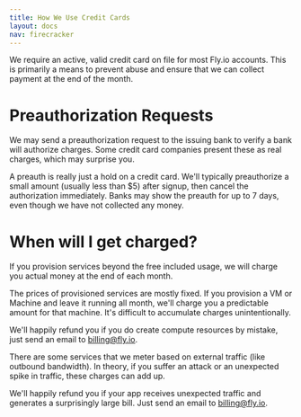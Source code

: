 ```yaml
---
title: How We Use Credit Cards
layout: docs
nav: firecracker
---
```


We require an active, valid credit card on file for most Fly.io accounts. This is primarily a means to prevent abuse and ensure that we can collect payment at the end of the month.

# Preauthorization Requests

We may send a preauthorization request to the issuing bank to verify a bank will authorize charges. Some credit card companies present these as real charges, which may surprise you.

A preauth is really just a hold on a credit card. We'll typically preauthorize a small amount (usually less than $5) after signup, then cancel the authorization immediately. Banks may show the preauth for up to 7 days, even though we have not collected any money.

# When will I get charged?

If you provision services beyond the free included usage, we will charge you actual money at the end of each month.

The prices of provisioned services are mostly fixed. If you provision a VM or Machine and leave it running all month, we'll charge you a predictable amount for that machine. It's difficult to accumulate charges unintentionally.

We'll happily refund you if you do create compute resources by mistake, just send an email to billing@fly.io.

There are some services that we meter based on external traffic (like outbound bandwidth). In theory, if you suffer an attack or an unexpected spike in traffic, these charges can add up. 

We'll happily refund you if your app receives unexpected traffic and generates a surprisingly large bill. Just send an email to billing@fly.io.